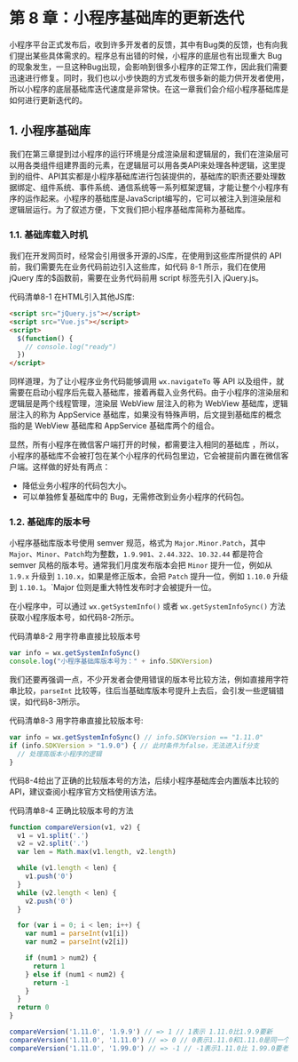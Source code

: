 # 第 8 章：小程序基础库的更新迭代

小程序平台正式发布后，收到许多开发者的反馈，其中有Bug类的反馈，也有向我们提出某些具体需求的。程序总有出错的时候，小程序的底层也有出现重大 Bug 的现象发生，一旦这种Bug出现，会影响到很多小程序的正常工作，因此我们需要迅速进行修复。同时，我们也以小步快跑的方式发布很多新的能力供开发者使用，所以小程序的底层基础库迭代速度是非常快。在这一章我们会介绍小程序基础库是如何进行更新迭代的。

## 1. 小程序基础库

我们在第三章提到过小程序的运行环境是分成渲染层和逻辑层的，我们在渲染层可以用各类组件组建界面的元素，在逻辑层可以用各类API来处理各种逻辑，这里提到的组件、API其实都是小程序基础库进行包装提供的，基础库的职责还要处理数据绑定、组件系统、事件系统、通信系统等一系列框架逻辑，才能让整个小程序有序的运作起来。小程序的基础库是JavaScript编写的，它可以被注入到渲染层和逻辑层运行。为了叙述方便，下文我们把小程序基础库简称为基础库。

### 1.1. 基础库载入时机

我们在开发网页时，经常会引用很多开源的JS库，在使用到这些库所提供的 API 前，我们需要先在业务代码前边引入这些库，如代码 8-1 所示，我们在使用 jQuery 库的$函数前，需要在业务代码前用 script 标签先引入 jQuery.js。

代码清单8-1 在HTML引入其他JS库:

```html
<script src="jQuery.js"></script>
<script src="Vue.js"></script>
<script>
  $(function() {
    // console.log("ready")
  })
</script>
```

同样道理，为了让小程序业务代码能够调用 `wx.navigateTo` 等 API 以及组件，就需要在启动小程序后先载入基础库，接着再载入业务代码。由于小程序的渲染层和逻辑层是两个线程管理，渲染层 WebView 层注入的称为 WebView 基础库，逻辑层注入的称为 AppService 基础库，如果没有特殊声明，后文提到基础库的概念指的是 WebView 基础库和 AppService 基础库两个的组合。

显然，所有小程序在微信客户端打开的时候，都需要注入相同的基础库 ，所以，小程序的基础库不会被打包在某个小程序的代码包里边，它会被提前内置在微信客户端。这样做的好处有两点：

* 降低业务小程序的代码包大小。
* 可以单独修复基础库中的 Bug，无需修改到业务小程序的代码包。

### 1.2. 基础库的版本号

小程序基础库版本号使用 semver 规范，格式为 `Major.Minor.Patch`，其中 `Major`、`Minor`、`Patch`均为整数，`1.9.901`、`2.44.322`、`10.32.44` 都是符合 semver 风格的版本号。通常我们月度发布版本会把 `Minor` 提升一位，例如从 `1.9.x` 升级到 `1.10.x`，如果是修正版本，会把 `Patch` 提升一位，例如 `1.10.0` 升级到 `1.10.1`。`Major 位则是重大特性发布时才会被提升一位。

在小程序中，可以通过 `wx.getSystemInfo()` 或者 `wx.getSystemInfoSync()` 方法获取小程序版本号，如代码8-2所示。

代码清单8-2 用字符串直接比较版本号

```javascript
var info = wx.getSystemInfoSync()
console.log("小程序基础库版本号为：" + info.SDKVersion)
```

我们还要再强调一点，不少开发者会使用错误的版本号比较方法，例如直接用字符串比较，`parseInt` 比较等，往后当基础库版本号提升上去后，会引发一些逻辑错误，如代码8-3所示。

代码清单8-3 用字符串直接比较版本号:

```javascript
var info = wx.getSystemInfoSync() // info.SDKVersion == "1.11.0"
if (info.SDKVersion > "1.9.0") { // 此时条件为false，无法进入if分支
  // 处理高版本小程序的逻辑
}
```

代码8-4给出了正确的比较版本号的方法，后续小程序基础库会内置版本比较的API，建议查阅小程序官方文档使用该方法。

代码清单8-4 正确比较版本号的方法

```javascript
function compareVersion(v1, v2) {
  v1 = v1.split('.')
  v2 = v2.split('.')
  var len = Math.max(v1.length, v2.length)

  while (v1.length < len) {
    v1.push('0')
  }
  while (v2.length < len) {
    v2.push('0')
  }

  for (var i = 0; i < len; i++) {
    var num1 = parseInt(v1[i])
    var num2 = parseInt(v2[i])

    if (num1 > num2) {
      return 1
    } else if (num1 < num2) {
      return -1
    }
  }
  return 0
}

compareVersion('1.11.0', '1.9.9') // => 1 // 1表示 1.11.0比1.9.9要新
compareVersion('1.11.0', '1.11.0') // => 0 // 0表示1.11.0和1.11.0是同一个版本
compareVersion('1.11.0', '1.99.0') // => -1 // -1表示1.11.0比 1.99.0要老
```
